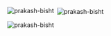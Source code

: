 <p><img align="left" src="https://github-readme-stats.vercel.app/api/top-langs?username=prakash-bisht&show_icons=true&locale=en&layout=compact" alt="prakash-bisht" /></p>

<p>&nbsp;<img align="center" src="https://github-readme-stats.vercel.app/api?username=prakash-bisht&show_icons=true&locale=en" alt="prakash-bisht" /></p>

<p><img align="center" src="https://github-readme-streak-stats.herokuapp.com/?user=prakash-bisht&" alt="prakash-bisht" /></p>
